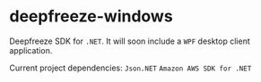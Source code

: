 deepfreeze-windows
==================

Deepfreeze SDK for ```.NET```. It will soon include a ```WPF``` desktop client application.

Current project dependencies:
```Json.NET```
```Amazon AWS SDK for .NET```
